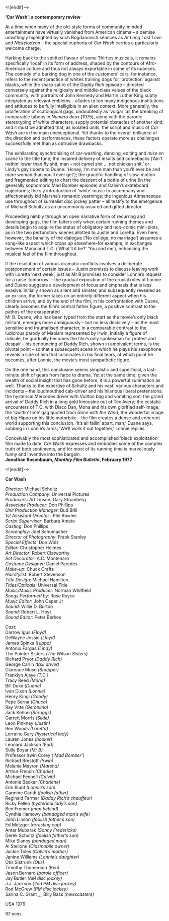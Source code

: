 <![endif]-->

**‘Car Wash’: a contemporary review**

At a time when many of the old-style forms of community-minded entertainment have virtually vanished from American cinema – a demise unwittingly highlighted by such Bogdanovich séances as _At Long Last Love_ and _Nickelodeon_ – the special euphoria of _Car Wash_ carries a particularly welcome charge.

Harking back to the spirited flavour of some Thirties musicals, it remains specifically ‘local’ in its form of address, shaped by the contours of Afro-American culture and thus not always exportable in some of its nuances.  
The comedy of a barking dog in one of the customers’ cars, for instance, refers to the recent practice of whites training dogs for ‘protection’ against blacks, while the sharp satire of the Daddy Rich episode – directed conversely against the religiosity and middle-class values of the black community, with portraits of John Kennedy and Martin Luther King subtly integrated as relevant emblems – alludes to too many indigenous institutions and attitudes to be fully intelligible in an alien context. More generally, the proliferation of scatological gags, undoubtedly as ‘vulgar’ as the breaking of comparable taboos in _Numéro deux_ [1975], along with the parodic stereotyping of white characters, supply potential obstacles of another kind; and it must be admitted that, as isolated units, the script and music of _Car Wash_ are in the main unexceptional. Yet thanks to the overall brilliance of the direction and performances, these factors operate more as challenges successfully met than as obtrusive drawbacks.

The exhilarating synchronising of car-washing, dancing, editing and _mise en scène_ to the title tune; the inspired delivery of insults and comebacks (‘Ain’t nothin’ lower than fly shit, man – not camel shit ... not chicken shit,’ or Lindy’s gay riposte to Duane: ‘Honey, I’m more man than you’ll ever be and more woman than you’ll ever get’); the graceful handling of slow-motion and fragmented editing to chart the descent of a bottle of urine (in the generally sophomoric Mad Bomber episode) and Calvin’s skateboard trajectories; the sly introduction of ‘white’ music to accompany and affectionately kid Marsha’s romantic yearnings; the ingenious Altmanesque use throughout of surrealist disc jockey patter – all testify to the emergence of Michael Schultz as an uncommonly assured and gifted director.

Proceeding nimbly through an open narrative form of recurring and developing gags, the film falters only when certain running themes and details begin to acquire the status of obligatory and non-comic mini-plots, as in the two perfunctory scenes allotted to Justin and Loretta. Even here, however, the banality of the dialogue (‘No college, no marriage’) assumes a song-like aspect which crops up elsewhere-for example, in exchanges between Mona and T.C. (‘What’ll it be?’ ‘You and me’), enhancing the musical feel of the film throughout.

If the resolution of various dramatic conflicts involves a deliberate postponement of certain issues – Justin promises to discuss leaving work with Loretta ‘next week’, just as Mr B promises to consider Lonnie’s request for a raise ‘tomorrow’ – the gradual exposition of the crucial roles of Lonnie and Duane suggests a development of focus and emphasis that is less evasive. Initially shown as silent and sinister, and subsequently revealed as an ex-con, the former takes on an entirely different aspect when his children arrive, and by the end of the film, in his confrontation with Duane, clearly becomes the film’s central father figure, a positive contrast to the pathos of the exasperated  
Mr B. Duane, who has been typed from the start as the movie’s only black militant, emerges more ambiguously – but no less decisively – as the most sensitive and traumatised character, in a comparable contrast to the ludicrous parody of Maoism represented by Irwin. Initially a figure of ridicule, he gradually becomes the film’s only spokesman for protest and despair – his denouncing of Daddy Rich, shown in ambivalent terms, is the pivotal point – so that a subsequent scene in which he plays his saxophone reveals a side of him that culminates in his final tears, at which point he becomes, after Lonnie, the movie’s most sympathetic figure.

On the one hand, this conclusion seems simplistic and superficial, a last-minute shift of gears from farce to drama. Yet at the same time, given the wealth of social insight that has gone before, it is a powerful summation as well. Thanks to the expertise of Schultz and his vast, various characters and incidents – the loudmouthed cab-driver and his hilarious liberal pretensions; the hysterical Mercedes driver with Vuitton bag and vomiting son; the grand arrival of Daddy Rich in a long gold limousine out of Tex Avery; the ecstatic encounters of T.C. with Disco Dan, Mona and his own glorified self-image; the ‘Quittin’ time’ gag quoted from _Gone with the Wind_; the wonderful image of big Hippo on his little motorbike – the film creates a dense and coherent world supporting this conclusion. ‘It’s all fallin’ apart, man,’ Duane says, sobbing in Lonnie’s arms; ‘We’ll work it out together,’ Lonnie replies.

Conceivably the most sophisticated and accomplished ‘black exploitation’ film made to date, _Car Wash_ expresses and embodies some of the complex truth of both sentiments, and for most of its running time is marvellously funny and inventive into the bargain.<br>
**Jonathan Rosenbaum, _Monthly Film Bulletin_, February 1977**<br>

<![endif]-->

**Car Wash**

_Director_: Michael Schultz  
_Production Company_: Universal Pictures  
_Producers_: Art Linson, Gary Stromberg  
_Associate Producer_: Don Phillips  
_Unit Production Manager_: Bud Brill  
_1st Assistant Director_ : Phil Bowles  
_Script Supervisor_: Barbara Amato  
_Casting_: Don Phillips  
_Screenplay_: Joel Schumacher  
_Director of Photography_: Frank Stanley  
_Special Effects_: Don Wolz  
_Editor_: Christopher Holmes  
_Art Director_: Robert Clatworthy  
_Set Decorator_: A.C. Montenaro  
_Costume Designer_: Daniel Paredes  
_Make-up_: Chuck Crafts  
_Hairstylist_: Robert Stevenson  
_Title Design_: Michael Hamilton  
_Titles/Opticals_: Universal Title  
_Music/Music Producer_: Norman Whitfield  
_Songs Performed by_: Rose Royce  
_Music Editor_: John Caper Jr  
_Sound_: Willie D. Burton  
_Sound_: Robert L. Hoyt  
_Sound Editor_: Peter Berkos

_Cast:_  
Darrow Igus _(Floyd)_  
DeWayne Jessie _(Lloyd)_  
James Spinks _(Hippo)_  
Antonio Fargas _(Lindy)_  
The Pointer Sisters _(The Wilson Sisters)_  
Richard Pryor _(Daddy Rich)_  
George Carlin _(taxi driver)_  
Clarence Muse _(Snapper)_  
Franklyn Ajaye _(T.C.)_  
Tracy Reed _(Mona)_  
Bill Duke _(Duane)_  
Ivan Dixon _(Lonnie)_  
Henry Kingi _(Goody)_  
Pepe Serna _(Chuco)_  
Ray Vitte _(Geronimo)_  
Jack Kehoe _(Scruggs)_  
Garrett Morris _(Slide)_  
Leon Pinkney _(Justin)_  
Ren Woods _(Loretta)_  
Lorraine Gary _(hysterical lady)_  
Lauren Jones _(hooker)_  
Leonard Jackson _(Earl)_  
Sully Boyar _(Mr B)_  
Professor Irwin Corey _(‘Mad Bomber’)_  
Richard Brestoff _(Irwin)_  
Melanie Mayron _(Marsha)_  
Arthur French _(Charlie)_  
Michael Fennell _(Calvin)_  
Antonie Becker _(Charlene)_  
Erin Blunt _(Lonnie’s son)_  
Carmine Caridi _(foolish father)_  
Reginald Farmer _(Daddy Rich’s chauffeur)_  
Ricky Fellen _(hysterical lady’s son)_  
Ben Fromer _(man behind)_  
Cynthia Hamowy _(bandaged man’s wife)_  
John Linson _(foolish father’s son)_  
Ed Metzger _(arresting cop)_  
Antar Mubarak _(Sonny Fredericks)_  
Derek Schultz _(foolish father’s son)_  
Mike Slaney _(bandaged man)_  
Al Stellone _(Oldsmobile owner)_  
Jackie Toles _(Calvin’s mother)_  
Janine Williams _(Lonnie’s daughter)_  
Otis Sistrunk _(Otis)_  
Timothy Thomerson _(Ken)_  
Jason Bernard _(parole officer)_  
Jay Butler _(AM disc jockey)_  
J.J. Jackson _(2nd PM disc jockey)_  
Rod McGrew _(PM disc jockey)_  
Sarina C. Grant_,_ Billy Bass _(newscasters)_

USA 1976

97 mins
<!--stackedit_data:
eyJoaXN0b3J5IjpbMTg4MzA2NDA4MV19
-->